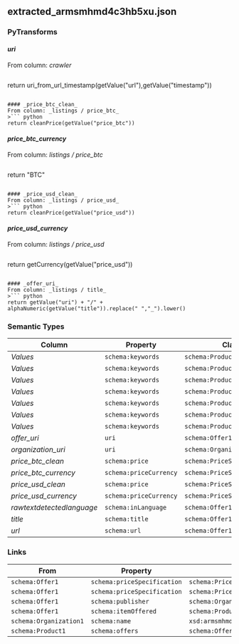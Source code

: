 ## extracted_armsmhmd4c3hb5xu.json

### PyTransforms
#### _uri_
From column: _crawler_
>``` python
return uri_from_url_timestamp(getValue("url"),getValue("timestamp"))
```

#### _price_btc_clean_
From column: _listings / price_btc_
>``` python
return cleanPrice(getValue("price_btc"))
```

#### _price_btc_currency_
From column: _listings / price_btc_
>``` python
return "BTC"
```

#### _price_usd_clean_
From column: _listings / price_usd_
>``` python
return cleanPrice(getValue("price_usd"))
```

#### _price_usd_currency_
From column: _listings / price_usd_
>``` python
return getCurrency(getValue("price_usd"))
```

#### _offer_uri_
From column: _listings / title_
>``` python
return getValue("uri") + "/" + alphaNumeric(getValue("title")).replace(" ","_").lower()
```


### Semantic Types
| Column | Property | Class |
|  ----- | -------- | ----- |
| _Values_ | `schema:keywords` | `schema:Product1`|
| _Values_ | `schema:keywords` | `schema:Product1`|
| _Values_ | `schema:keywords` | `schema:Product1`|
| _Values_ | `schema:keywords` | `schema:Product1`|
| _Values_ | `schema:keywords` | `schema:Product1`|
| _Values_ | `schema:keywords` | `schema:Product1`|
| _Values_ | `schema:keywords` | `schema:Product1`|
| _offer_uri_ | `uri` | `schema:Offer1`|
| _organization_uri_ | `uri` | `schema:Organization1`|
| _price_btc_clean_ | `schema:price` | `schema:PriceSpecification1`|
| _price_btc_currency_ | `schema:priceCurrency` | `schema:PriceSpecification1`|
| _price_usd_clean_ | `schema:price` | `schema:PriceSpecification2`|
| _price_usd_currency_ | `schema:priceCurrency` | `schema:PriceSpecification2`|
| _rawtextdetectedlanguage_ | `schema:inLanguage` | `schema:Offer1`|
| _title_ | `schema:title` | `schema:Offer1`|
| _url_ | `schema:url` | `schema:Offer1`|


### Links
| From | Property | To |
|  --- | -------- | ---|
| `schema:Offer1` | `schema:priceSpecification` | `schema:PriceSpecification1`|
| `schema:Offer1` | `schema:priceSpecification` | `schema:PriceSpecification2`|
| `schema:Offer1` | `schema:publisher` | `schema:Organization1`|
| `schema:Offer1` | `schema:itemOffered` | `schema:Product1`|
| `schema:Organization1` | `schema:name` | `xsd:armsmhmd4c3hb5xu.onion`|
| `schema:Product1` | `schema:offers` | `schema:Offer1`|
